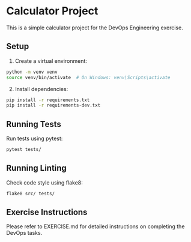 # Calculator Project

This is a simple calculator project for the DevOps Engineering exercise.

## Setup

1. Create a virtual environment:
```bash
python -m venv venv
source venv/bin/activate  # On Windows: venv\Scripts\activate
```

2. Install dependencies:
```bash
pip install -r requirements.txt
pip install -r requirements-dev.txt
```

## Running Tests

Run tests using pytest:
```bash
pytest tests/
```

## Running Linting

Check code style using flake8:
```bash
flake8 src/ tests/
```

## Exercise Instructions

Please refer to EXERCISE.md for detailed instructions on completing the DevOps tasks.